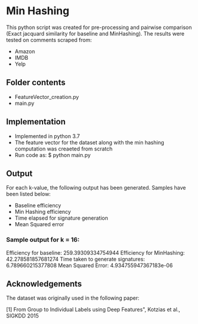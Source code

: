 # Min Hashing
This python script was created for pre-processing and pairwise comparison (Exact jacquard similarity for baseline and MinHashing). The results were tested on comments scraped from:
- Amazon
- IMDB
- Yelp

## Folder contents
- FeatureVector_creation.py
- main.py

## Implementation
- Implemented in python 3.7
- The feature vector for the dataset along with the min hashing computation was creaeted from scratch
- Run code as: 
$ python main.py

## Output

For each k-value, the following output has been generated. Samples have been listed below:
- Baseline efficiency
- Min Hashing efficiency
- Time elapsed for signature generation
- Mean Squared error

### Sample output for k = 16:

Efficiency for baseline:  259.39309334754944
Efficiency for MinHashing:  42.278581857681274
Time taken to generate signatures:  6.789660215377808
Mean Squared Error:  4.934755947367183e-06

## Acknowledgements
The dataset was originally used in the following paper:

[1] From Group to Individual Labels using Deep Features", Kotzias et al., SIGKDD 2015
